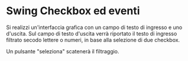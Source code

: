 # Swing Checkbox ed eventi

Si realizzi un'interfaccia grafica con un campo di testo di ingresso e uno d'uscita.
Sul campo di testo d'uscita verrà riportato il testo di ingresso filtrato secodo lettere o numeri, in base alla selezione di due checkbox.

Un pulsante "seleziona" scatenerà il filtraggio.